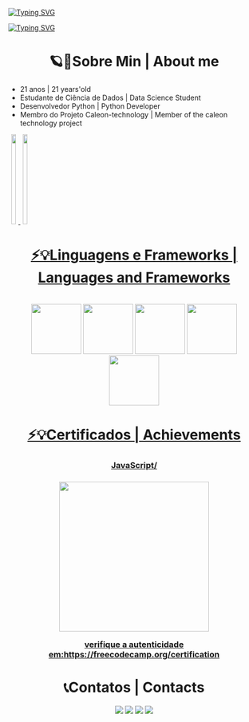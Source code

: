 
[![Typing SVG](https://readme-typing-svg.herokuapp.com?font=Fira+Code&pause=500&color=34F700&width=200&lines=Weverton+Lobato;back-end+Developer)](https://git.io/typing-svg)

[![Typing SVG](https://readme-typing-svg.herokuapp.com?font=Fira+Code&pause=1000&color=34F700&width=200&lines=%F0%9F%91%A8%E2%80%8D%F0%9F%92%BBHello%2Cmy+name's+Weverton+Lobato;I'm+a+Back-End+Developer+;and+Software+Developer;%F0%9F%91%A8%E2%80%8D%F0%9F%92%BBOl%C3%A1%2C+eu+sou+weverton+lobato;desenvolvedor+de+Software+Back-End;e+Web+Designer)](https://git.io/typing-svg)

<h1 align="center">🪐🚀Sobre Min | About me</h1>
<ul>
  <li>21 anos | 21 years'old</li>
  <li>Estudante de Ciência de Dados | Data Science Student</li>
  <li>Desenvolvedor Python | Python Developer</li>
  <li>Membro do Projeto Caleon-technology | Member of the caleon technology project</li>
</ul>

<div style="display: inline-block;" align="center">
  <a href="https://github.com/wevlob1">
  <img  width="45%" height="180em" src="https://github-readme-stats.vercel.app/api?username=wevlob1&show_icons=true&theme=chartreuse-dark&include_all_commits=true&count_private=true"/>
  <img  width="45%" height="180em" src="https://github-readme-stats.vercel.app/api/top-langs/?username=wevlob1&layout=compact&langs_count=7&theme=chartreuse-dark"/>
</div>
<h1 align="center">⚡💡Linguagens e Frameworks | Languages and Frameworks</h1>
<div style="display: inline-block;" align="center"><br>
  <img  height="100" width="100"  src="https://cdn.jsdelivr.net/gh/devicons/devicon/icons/python/python-original.svg" />
  <img  height="100" width="100"  src="https://cdn.jsdelivr.net/gh/devicons/devicon/icons/html5/html5-original.svg" />
  <img  height="100" width="100"  src="https://cdn.jsdelivr.net/gh/devicons/devicon/icons/css3/css3-original.svg" />
  <img  height="100" width="100"  src="https://cdn.jsdelivr.net/gh/devicons/devicon/icons/javascript/javascript-original.svg" />
  <img  height="100" width="100"  src="https://cdn.jsdelivr.net/gh/devicons/devicon/icons/bootstrap/bootstrap-original.svg" />  
</div>
<h1 align="center">⚡💡Certificados | Achievements </h1>
<div>
  <div align="center">
    <h3 align="center">JavaScript/<h3>
    <img  height="300" align:"center" src="https://user-images.githubusercontent.com/116172352/197057231-280a25ba-c13b-4693-a21a-d9c6b635cc96.jpg" />
    <p align="center">verifique a autenticidade em:<a href="https://freecodecamp.org/certification/fcc862de580-fc39-4052-8f28-2a9676bca8e2/javascript-algorithms-and-data-structures" target="_blank">https://freecodecamp.org/certification</a></p>
  </div>
</div>  
<h1 align="center">📞Contatos | Contacts</h1>
<div align="center"> 
  <a href="https://instagram.com/__saturn.exe" target="_blank"><img src="https://img.shields.io/badge/-Instagram-%23E4405F?style=for-the-badge&logo=instagram&logoColor=white" target="_blank"></a>
 <a href="#" target="_blank"><img src="https://img.shields.io/badge/Discord-7289DA?style=for-the-badge&logo=discord&logoColor=white" target="_blank"></a>
  <a href = "#"><img src="https://img.shields.io/badge/-Gmail-%23333?style=for-the-badge&logo=gmail&logoColor=white" target="_blank"></a>
  <a href="#" target="_blank"><img src="https://img.shields.io/badge/-LinkedIn-%230077B5?style=for-the-badge&logo=linkedin&logoColor=white" target="_blank"></a>
</div>
